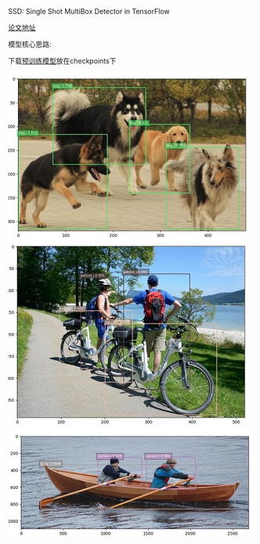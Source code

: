 SSD: Single Shot MultiBox Detector in TensorFlow  

[论文地址](https://arxiv.org/pdf/1512.02325.pdf)  

模型核心思路:




下载[预训练模型](https://drive.google.com/file/d/1eHA6C-R9fCuAQG0d-ohexzF--gVZmify/edit)放在checkpoints下  

![](demo/example1.jpg)
![](demo/example2.jpg)
![](demo/example3.jpg)